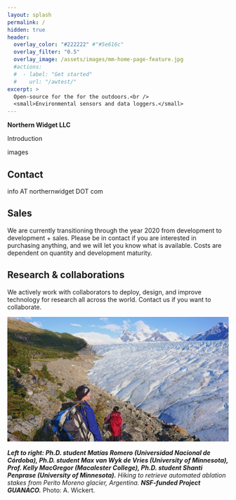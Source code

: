 ```yaml
---
layout: splash
permalink: /
hidden: true
header:
  overlay_color: "#222222" #"#5e616c"
  overlay_filter: "0.5"
  overlay_image: /assets/images/mm-home-page-feature.jpg
  #actions:
  #  - label: "Get started"
  #    url: "/awtest/"
excerpt: >
  Open-source for the for the outdoors.<br />
  <small>Environmental sensors and data loggers.</small>
---
```


**Northern Widget LLC**

Introduction

images


## Contact

info AT northernwidget DOT com

## Sales

We are currently transitioning through the year 2020 from development to development + sales. Please be in contact if you are interested in purchasing anything, and we will let you know what is available. Costs are dependent on quantity and development maturity.

## Research & collaborations

We actively work with collaborators to deploy, design, and improve technology for research all across the world. Contact us if you want to collaborate.

![NWimg](assets/images/TeamPeritoMoreno-2020-03-13_10.14.17_modified.jpg)

***Left to right: Ph.D. student Matías Romero (Universidad Nacional de Córdoba), Ph.D. student Max van Wyk de Vries (University of Minnesota), Prof. Kelly MacGregor (Macalester College), Ph.D. student Shanti Penprase (University of Minnesota).*** *Hiking to retrieve automated ablation stakes from Perito Moreno glacier, Argentina.* ***NSF-funded Project GUANACO.*** Photo: A. Wickert.
